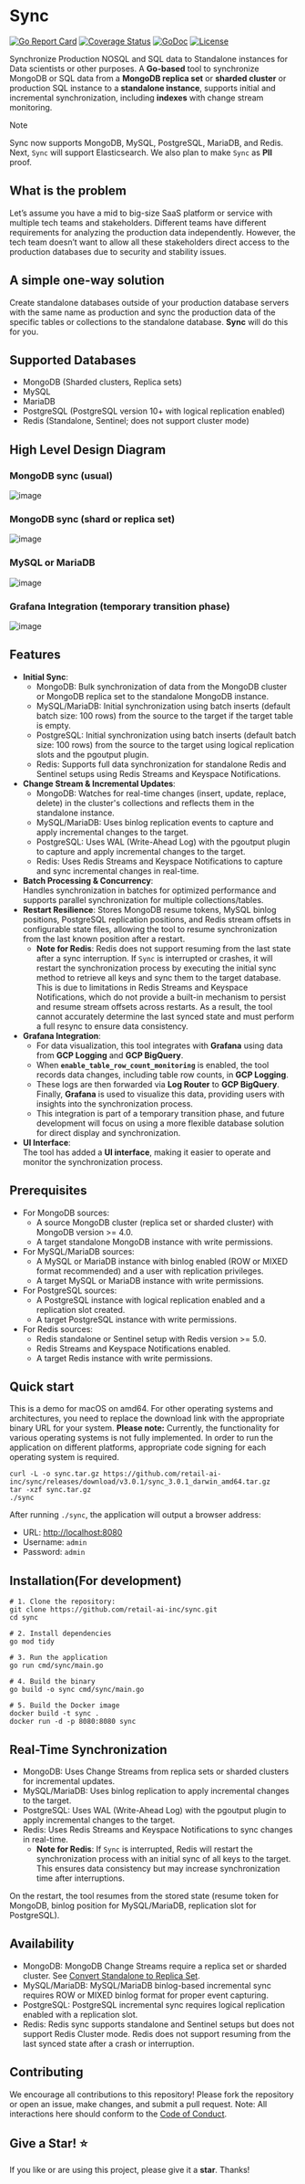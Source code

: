 # Sync

[![Go Report Card](https://goreportcard.com/badge/github.com/retail-ai-inc/sync)](https://goreportcard.com/report/github.com/retail-ai-inc/sync)
[![Coverage Status](https://codecov.io/gh/retail-ai-inc/sync/graph/badge.svg)](https://codecov.io/gh/retail-ai-inc/sync)
[![GoDoc](https://godoc.org/github.com/retail-ai-inc/sync?status.svg)](https://godoc.org/github.com/retail-ai-inc/sync)
[![License](https://img.shields.io/badge/license-MIT-blue)](LICENSE)

Synchronize Production NOSQL and SQL data to Standalone instances for Data scientists or other purposes. A **Go-based** tool to synchronize MongoDB or SQL data from a **MongoDB replica set** or **sharded cluster** or production SQL instance to a **standalone instance**, supports initial and incremental synchronization, including **indexes** with change stream monitoring.

> [!NOTE]
> Sync now supports MongoDB, MySQL, PostgreSQL, MariaDB, and Redis. Next, `Sync` will support Elasticsearch. We also plan to make `Sync` as **PII** proof.

## What is the problem
Let’s assume you have a mid to big-size SaaS platform or service with multiple tech teams and stakeholders. Different teams have different requirements for analyzing the production data independently. However, the tech team doesn’t want to allow all these stakeholders direct access to the production databases due to security and stability issues.

## A simple one-way solution
Create standalone databases outside of your production database servers with the same name as production and sync the production data of the specific tables or collections to the standalone database. **Sync** will do this for you.

## Supported Databases

- MongoDB (Sharded clusters, Replica sets)
- MySQL
- MariaDB 
- PostgreSQL (PostgreSQL version 10+ with logical replication enabled)
- Redis (Standalone, Sentinel; does not support cluster mode)

## High Level Design Diagram

### MongoDB sync (usual)
![image](https://github.com/user-attachments/assets/f600c3ae-a6bf-4d64-9a7b-6715456a146b)

### MongoDB sync (shard or replica set)

![image](https://github.com/user-attachments/assets/82cd3811-44bf-4d44-8ac8-9f32aace7a83)

### MySQL or MariaDB

![image](https://github.com/user-attachments/assets/65b23a4c-56db-4833-89a1-0f802af878bd)

### Grafana Integration (temporary transition phase)
![image](https://github.com/user-attachments/assets/cdc8e57b-8aa4-4386-8aa8-de5028698fd0)


## Features

- **Initial Sync**:
  - MongoDB: Bulk synchronization of data from the MongoDB cluster or MongoDB replica set to the standalone MongoDB instance.
  - MySQL/MariaDB: Initial synchronization using batch inserts (default batch size: 100 rows) from the source to the target if the target table is empty.
  - PostgreSQL: Initial synchronization using batch inserts (default batch size: 100 rows) from the source to the target using logical replication slots and the pgoutput plugin.
  - Redis: Supports full data synchronization for standalone Redis and Sentinel setups using Redis Streams and Keyspace Notifications.
- **Change Stream & Incremental Updates**:
  - MongoDB: Watches for real-time changes (insert, update, replace, delete) in the cluster's collections and reflects them in the standalone instance.
  - MySQL/MariaDB: Uses binlog replication events to capture and apply incremental changes to the target.
  - PostgreSQL: Uses WAL (Write-Ahead Log) with the pgoutput plugin to capture and apply incremental changes to the target.
  - Redis: Uses Redis Streams and Keyspace Notifications to capture and sync incremental changes in real-time.
- **Batch Processing & Concurrency**:  
  Handles synchronization in batches for optimized performance and supports parallel synchronization for multiple collections/tables.
- **Restart Resilience**: 
  Stores MongoDB resume tokens, MySQL binlog positions, PostgreSQL replication positions, and Redis stream offsets in configurable state files, allowing the tool to resume synchronization from the last known position after a restart.
  - **Note for Redis**: Redis does not support resuming from the last state after a sync interruption. If `Sync` is interrupted or crashes, it will restart the synchronization process by executing the initial sync method to retrieve all keys and sync them to the target database. This is due to limitations in Redis Streams and Keyspace Notifications, which do not provide a built-in mechanism to persist and resume stream offsets across restarts. As a result, the tool cannot accurately determine the last synced state and must perform a full resync to ensure data consistency.
- **Grafana Integration**:
  - For data visualization, this tool integrates with **Grafana** using data from **GCP Logging** and **GCP BigQuery**.
  - When **`enable_table_row_count_monitoring`** is enabled, the tool records data changes, including table row counts, in **GCP Logging**.
  - These logs are then forwarded via **Log Router** to **GCP BigQuery**.<br>Finally, **Grafana** is used to visualize this data, providing users with insights into the synchronization process.
  - This integration is part of a temporary transition phase, and future development will focus on using a more flexible database solution for direct display and synchronization.
- **UI Interface**:  
  The tool has added a **UI interface**, making it easier to operate and monitor the synchronization process.

## Prerequisites
- For MongoDB sources:
  - A source MongoDB cluster (replica set or sharded cluster) with MongoDB version >= 4.0.
  - A target standalone MongoDB instance with write permissions.
- For MySQL/MariaDB sources:
  - A MySQL or MariaDB instance with binlog enabled (ROW or MIXED format recommended) and a user with replication privileges.
  - A target MySQL or MariaDB instance with write permissions.
- For PostgreSQL sources:
  - A PostgreSQL instance with logical replication enabled and a replication slot created.
  - A target PostgreSQL instance with write permissions.
- For Redis sources:
  - Redis standalone or Sentinel setup with Redis version >= 5.0.
  - Redis Streams and Keyspace Notifications enabled.
  - A target Redis instance with write permissions.

## Quick start

This is a demo for macOS on amd64. For other operating systems and architectures, you need to replace the download link with the appropriate binary URL for your system.
**Please note:** Currently, the functionality for various operating systems is not fully implemented. In order to run the application on different platforms, appropriate code signing for each operating system is required.
```
curl -L -o sync.tar.gz https://github.com/retail-ai-inc/sync/releases/download/v3.0.1/sync_3.0.1_darwin_amd64.tar.gz
tar -xzf sync.tar.gz
./sync
```
After running `./sync`, the application will output a browser address:
- URL: [http://localhost:8080](http://localhost:8080)
- Username: `admin`
- Password: `admin`

## Installation(For development)

```
# 1. Clone the repository:
git clone https://github.com/retail-ai-inc/sync.git
cd sync

# 2. Install dependencies
go mod tidy

# 3. Run the application
go run cmd/sync/main.go

# 4. Build the binary
go build -o sync cmd/sync/main.go

# 5. Build the Docker image
docker build -t sync .
docker run -d -p 8080:8080 sync
```

## Real-Time Synchronization

- MongoDB: Uses Change Streams from replica sets or sharded clusters for incremental updates.
- MySQL/MariaDB: Uses binlog replication to apply incremental changes to the target.
- PostgreSQL: Uses WAL (Write-Ahead Log) with the pgoutput plugin to apply incremental changes to the target.
- Redis: Uses Redis Streams and Keyspace Notifications to sync changes in real-time.
  - **Note for Redis**: If `Sync` is interrupted, Redis will restart the synchronization process with an initial sync of all keys to the target. This ensures data consistency but may increase synchronization time after interruptions.

On the restart, the tool resumes from the stored state (resume token for MongoDB, binlog position for MySQL/MariaDB, replication slot for PostgreSQL).

## Availability  

- MongoDB: MongoDB Change Streams require a replica set or sharded cluster. See [Convert Standalone to Replica Set](https://www.mongodb.com/docs/manual/tutorial/convert-standalone-to-replica-set/).
- MySQL/MariaDB: MySQL/MariaDB binlog-based incremental sync requires ROW or MIXED binlog format for proper event capturing.
- PostgreSQL: PostgreSQL incremental sync requires logical replication enabled with a replication slot.
- Redis: Redis sync supports standalone and Sentinel setups but does not support Redis Cluster mode. Redis does not support resuming from the last synced state after a crash or interruption.

## Contributing

We encourage all contributions to this repository! Please fork the repository or open an issue, make changes, and submit a pull request.
Note: All interactions here should conform to the [Code of Conduct](https://github.com/retail-ai-inc/sync/blob/main/CODE_OF_CONDUCT.md).

## Give a Star! ⭐

If you like or are using this project, please give it a **star**. Thanks!